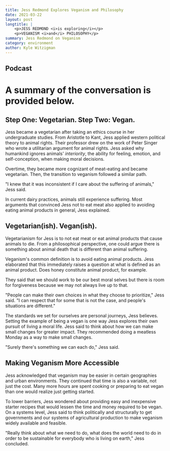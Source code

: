 ```yaml
---
title: Jess Redmond Explores Veganism and Philosophy
date: 2021-03-22
layout: post
longtitle: |
    <p>JESS REDMOND <i>is exploring</i></p>
    <p>VEGANISM <i>and</i> PHILOSOPHY</p>
summary: Jess Redmond on Veganism
category: environment
author: Kyle Witzigman
---
```

## Podcast
<div id="buzzsprout-player-11193349"></div><script src="https://www.buzzsprout.com/2039233/11193349-2-jess-redmond-explores-veganism-and-philosophy.js?container_id=buzzsprout-player-11193349&player=small" type="text/javascript" charset="utf-8"></script>

# A summary of the conversation is provided below.

## Step One: Vegetarian. Step Two: Vegan.
Jess became a vegetarian after taking an ethics course in her undergraduate studies. From Aristotle to Kant, Jess applied western political theory to animal rights. Their professor drew on the work of Peter Singer who wrote a utilitarian argument for animal rights. Jess asked why humankind ignores animals' <i>interiority</i>, the ability for feeling, emotion, and self-conception, when making moral decisions. 

Overtime, they became more cognizant of meat-eating and became vegetarian. Then, the transition to veganism followed a similar path.

"I knew that it was inconsistent if I care about the suffering of animals," Jess said.

In current dairy practices, animals still experience suffering. Most arguments that convinced Jess not to eat meat also applied to avoiding eating animal products in general, Jess explained.

## Vegetarian(ish). Vegan(ish).
Vegetarianism for Jess is to not eat meat or eat animal products that cause animals to die. From a philosophical perspective, one could argue there is something about animal death that is different than animal suffering.

Veganism's common definition is to avoid eating animal products. Jess elaborated that this immediately raises a question at what is defined as an animal product. Does honey constitute animal product, for example.

They said that we should work to be our best moral selves but there is room for forgiveness because we may not always live up to that.

"People can make their own choices in what they choose to prioritize," Jess said. "I can respect that for some that is not the case, and people's situations are different."

The standards we set for ourselves are personal journeys, Jess believes. Setting the example of being a vegan is one way Jess explores their own pursuit of living a moral life. Jess said to think about how we can make small changes for greater impact. They recommended doing a meatless Monday as a way to make small changes. 

"Surely there's something we can each do," Jess said.

## Making Veganism More Accessible
Jess acknowledged that veganism may be easier in certain geographies and urban environments. They continued that time is also a variable, not just the cost. Many more hours are spent cooking or preparing to eat vegan than one would realize just getting started.

To lower barriers, Jess wondered about providing easy and inexpensive starter recipes that would lessen the time and money required to be vegan. On a systems level, Jess said to think politically and structurally to get governments and our systems of agricultural production to make veganism widely available and feasible. 

"Really think about what we need to do, what does the world need to do in order to be sustainable for everybody who is living on earth," Jess concluded.
